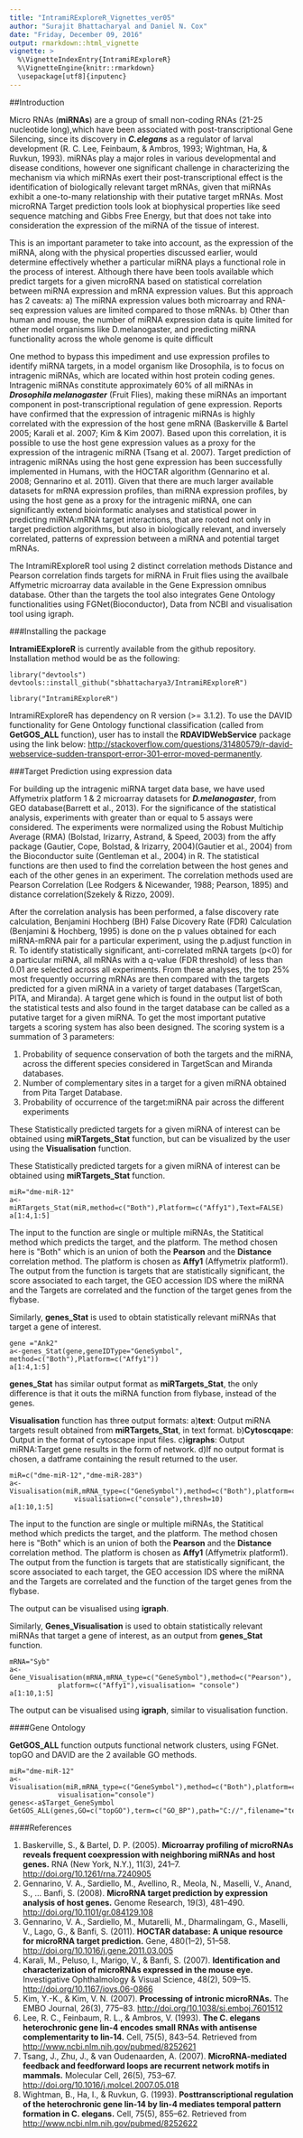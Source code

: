 ```yaml
---
title: "IntramiRExploreR_Vignettes_ver05"
author: "Surajit Bhattacharyal and Daniel N. Cox"
date: "Friday, December 09, 2016"
output: rmarkdown::html_vignette
vignette: >
  %\VignetteIndexEntry{IntramiRExploreR}
  %\VignetteEngine{knitr::rmarkdown}
  \usepackage[utf8]{inputenc}
---
```


##Introduction

Micro RNAs (**miRNAs**) are a group of small non-coding RNAs (21-25 nucleotide long),which have been associated with post-transcriptional Gene Silencing, since its discovery in ***C.elegans*** as a regulator of larval  development (R. C. Lee, Feinbaum, & Ambros, 1993; Wightman, Ha, & Ruvkun, 1993). miRNAs play a major roles in various developmental and disease conditions, however one significant challenge in characterizing the mechanism via which miRNAs exert their post-transcriptional effect is the identification of biologically relevant target mRNAs, given that miRNAs exhibit a one-to-many relationship with their putative target mRNAs. Most microRNA Target prediction tools look at biophysical properties like seed sequence matching and Gibbs Free Energy, but that does not take into consideration the expression of the miRNA of the tissue of interest. 

This is an important parameter to take into account, as the expression of the miRNA, along with the physical properties discussed earlier, would determine effectively whether a particular miRNA plays a functional role in the process of interest. Although there have been tools available which predict targets for a given microRNA based on statistical correlation between miRNA expression and mRNA expression values. But this approach has 2 caveats:
a) The miRNA expression values both microarray and RNA-seq expression values are limited compared to those mRNAs.
b) Other than human and mouse, the number of miRNA expression data is quite limited for other model organisms like D.melanogaster, and predicting miRNA functionality across the whole genome is quite difficult

One method to bypass this impediment and use expression profiles to identify miRNA targets, in a model organism like Drosophila, is to focus on intragenic miRNAs, which are located within host protein coding genes. Intragenic miRNAs constitute approximately 60% of all miRNAs in ***Drosophila melanogaster*** (Fruit Flies), making these miRNAs an important component in post-transcriptional regulation of gene expression. Reports have confirmed that the expression of intragenic miRNAs is highly correlated with the expression of the host gene mRNA (Baskerville & Bartel 2005; Karali et al. 2007; Kim & Kim 2007). Based upon this correlation, it is possible to use the host gene expression values as a proxy for the expression of the intragenic miRNA (Tsang et al. 2007). Target prediction of intragenic miRNAs using the host gene expression has been successfully implemented in Humans, with the HOCTAR algorithm (Gennarino et al. 2008; Gennarino et al. 2011). Given that there are much larger available datasets for mRNA expression profiles, than miRNA expression profiles, by using the host gene as a proxy for the intragenic miRNA, one can significantly extend bioinformatic analyses and statistical power in predicting miRNA:mRNA target interactions, that are rooted not only in target prediction algorithms, but also in biologically relevant, and inversely correlated, patterns of expression between a miRNA and potential target mRNAs.

The IntramiRExploreR tool using 2 distinct correlation methods Distance and Pearson correlation finds targets for miRNA in Fruit flies using the availbale Affymetric microarray data available in the Gene Expression omnibus database. Other than the targets the tool also integrates Gene Ontology functionalities using FGNet(Bioconductor), Data from NCBI and visualisation tool using igraph.


###Installing the package

**IntramiEExploreR** is currently available from the github repository. Installation method would be as the following:

```{r eval=FALSE}
library("devtools")
devtools::install_github("sbhattacharya3/IntramiRExploreR")
```
```{r eval=TRUE}
library("IntramiRExploreR")
```
IntramiRExploreR has dependency on  R version (>= 3.1.2). To use the DAVID functionality for Gene Ontology functional classification (called from **GetGOS_ALL** function), user has to install the **RDAVIDWebService** package using the link below:
http://stackoverflow.com/questions/31480579/r-david-webservice-sudden-transport-error-301-error-moved-permanently.

###Target Prediction using expression data

For building up the intragenic miRNA target data base, we have used Affymetrix platform 1 & 2 microarray datasets for ***D.melanogaster***, from GEO database(Barrett et al., 2013). For the significance of the statistical analysis, experiments with greater than or equal to 5 assays were considered. The experiments were normalized using the Robust Multichip Average (RMA) (Bolstad, Irizarry, Astrand, & Speed, 2003) from the affy package (Gautier, Cope, Bolstad, & Irizarry, 2004)(Gautier et al., 2004) from the Bioconductor suite (Gentleman et al., 2004) in R. The statistical functions are then used to find the correlation between the host genes and each of the other genes in an experiment. The correlation methods used are Pearson Correlation (Lee Rodgers & Nicewander, 1988; Pearson, 1895) and distance correlation(Szekely & Rizzo, 2009). 

After the correlation analysis has been performed, a false discovery rate calculation, Benjamini Hochberg (BH) False Dicovery Rate (FDR) Calculation (Benjamini & Hochberg, 1995) is done on the p values obtained for each miRNA-mRNA pair for a particular experiment, using the p.adjust function in R. To identify statistically significant, anti-correlated mRNA targets (p<0) for a particular miRNA, all mRNAs with a q-value (FDR threshold) of less than 0.01 are selected across all experiments.  From these analyses, the top 25% most frequently occurring mRNAs are then compared with the targets predicted for a given miRNA in a variety of target databases (TargetScan, PITA, and Miranda).  A target gene which is found in the output list of both the statistical tests and also found in the target database can be called as a putative target for a given miRNA. To get the most important putative targets a scoring system has also been designed. The scoring system is a summation of  3 parameters:

1)  Probability of sequence conservation of both the targets and the miRNA, across the different species considered in TargetScan and Miranda databases.
2)  Number of complementary sites in a target for a given miRNA obtained from Pita Target Database.
3)  Probability of occurrence of the target:miRNA pair across the different experiments
 
These Statistically predicted targets for a given miRNA of interest can be obtained using **miRTargets_Stat** function, but can be visualized by the user using the **Visualisation** function.

These Statistically predicted targets for a given miRNA of interest can be obtained using **miRTargets_Stat** function.

```{r eval=TRUE}
miR="dme-miR-12"
a<-miRTargets_Stat(miR,method=c("Both"),Platform=c("Affy1"),Text=FALSE)
a[1:4,1:5]
```
The input to the function are single or multiple miRNAs, the Statitical method which predicts the target, and the platform. The method chosen here is "Both" which is an union of both the **Pearson** and the **Distance** correlation method. The platform is chosen as **Affy1** (Affymetrix platform1).  The  output from the function is targets that are statistically significant, the score associated to each target, the GEO accession IDS where the miRNA and the Targets are correlated and the function of the target genes from the flybase.

Similarly, **genes_Stat** is used to obtain statistically relevant miRNAs that target a gene of interest.

```{r eval=TRUE}
gene ="Ank2"
a<-genes_Stat(gene,geneIDType="GeneSymbol", method=c("Both"),Platform=c("Affy1"))
a[1:4,1:5]
```
**genes_Stat** has similar output format as **miRTargets_Stat**, the only difference is that it outs the miRNA function from flybase, instead of the genes.

**Visualisation** function has three output formats:
a)**text**: Output miRNA targets result obtained from **miRTargets_Stat**, in text format.
b)**Cytoscqape**: Output in the format of cytoscape input files.
c)**igraphs**: Output  miRNA:Target gene results in the form of network.
d)If no output format is chosen, a datframe containing the result returned to the user.

```{r eval=TRUE}
miR=c("dme-miR-12","dme-miR-283")
a<-Visualisation(miR,mRNA_type=c("GeneSymbol"),method=c("Both"),platform=c("Affy1"),
                visualisation=c("console"),thresh=10)
a[1:10,1:5]
```
The input to the function are single or multiple miRNAs, the Statitical method which predicts the target, and the platform. The method chosen here is "Both" which is an union of both the **Pearson** and the **Distance** correlation method. The platform is chosen as **Affy1** (Affymetrix platform1).  The  output from the function is targets that are statistically significant, the score associated to each target, the GEO accession IDS where the miRNA and the Targets are correlated and the function of the target genes from the flybase.

The output can be visualised using **igraph**.


Similarly, **Genes_Visualisation** is used to obtain statistically relevant miRNAs that target a gene of interest, as an output from **genes_Stat** function.

```{r eval=TRUE}
mRNA="Syb"
a<-Gene_Visualisation(mRNA,mRNA_type=c("GeneSymbol"),method=c("Pearson"),
            platform=c("Affy1"),visualisation= "console")
a[1:10,1:5]
```

The output can be visualised using **igraph**, similar to visualisation function.

####Gene Ontology

**GetGOS_ALL** function outputs functional network clusters, using FGNet. topGO and DAVID are the 2 available GO methods. 
```{r, eval=FALSE}
miR="dme-miR-12"
a<-Visualisation(miR,mRNA_type=c("GeneSymbol"),method=c("Both"),platform=c("Affy1"),thresh=100,
            visualisation="console")
genes<-a$Target_GeneSymbol
GetGOS_ALL(genes,GO=c("topGO"),term=c("GO_BP"),path="C://",filename="test")
```

####References

1. Baskerville, S., & Bartel, D. P. (2005). **Microarray profiling of microRNAs reveals frequent coexpression with neighboring miRNAs and host genes.** RNA (New York, N.Y.), 11(3), 241–7. http://doi.org/10.1261/rna.7240905
2. Gennarino, V. A., Sardiello, M., Avellino, R., Meola, N., Maselli, V., Anand, S., … Banfi, S. (2008). **MicroRNA target prediction by expression analysis of host genes.** Genome Research, 19(3), 481–490. http://doi.org/10.1101/gr.084129.108
3. Gennarino, V. A., Sardiello, M., Mutarelli, M., Dharmalingam, G., Maselli, V., Lago, G., & Banfi, S. (2011). **HOCTAR database: A unique resource for microRNA target prediction.** Gene, 480(1–2), 51–58. http://doi.org/10.1016/j.gene.2011.03.005
4. Karali, M., Peluso, I., Marigo, V., & Banfi, S. (2007). **Identification and characterization of microRNAs expressed in the mouse eye.** Investigative Ophthalmology & Visual Science, 48(2), 509–15. http://doi.org/10.1167/iovs.06-0866
5. Kim, Y.-K., & Kim, V. N. (2007). **Processing of intronic microRNAs.** The EMBO Journal, 26(3), 775–83. http://doi.org/10.1038/sj.emboj.7601512
6. Lee, R. C., Feinbaum, R. L., & Ambros, V. (1993). **The C. elegans heterochronic gene lin-4 encodes small RNAs with antisense complementarity to lin-14.** Cell, 75(5), 843–54. Retrieved from http://www.ncbi.nlm.nih.gov/pubmed/8252621
7. Tsang, J., Zhu, J., & van Oudenaarden, A. (2007). **MicroRNA-mediated feedback and feedforward loops are recurrent network motifs in mammals.** Molecular Cell, 26(5), 753–67. http://doi.org/10.1016/j.molcel.2007.05.018
8. Wightman, B., Ha, I., & Ruvkun, G. (1993). **Posttranscriptional regulation of the heterochronic gene lin-14 by lin-4 mediates temporal pattern formation in C. elegans.** Cell, 75(5), 855–62. Retrieved from http://www.ncbi.nlm.nih.gov/pubmed/8252622


